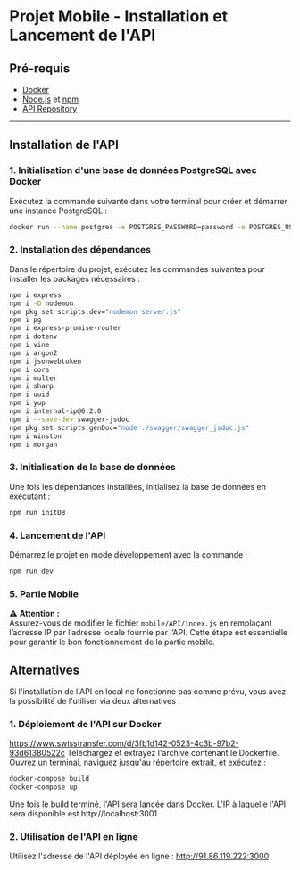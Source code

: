 # Projet Mobile - Installation et Lancement de l'API 

## Pré-requis  
- [Docker](https://www.docker.com/)  
- [Node.js](https://nodejs.org/) et [npm](https://www.npmjs.com/)  
- [API Repository](https://github.com/didi1219/API) 

---

## Installation de l'API  

### 1. Initialisation d'une base de données PostgreSQL avec Docker  
Exécutez la commande suivante dans votre terminal pour créer et démarrer une instance PostgreSQL :  

```bash
docker run --name postgres -e POSTGRES_PASSWORD=password -e POSTGRES_USER=john -e POSTGRES_DB=projetDB -p 5432:5432 --rm -d postgres
```
### 2. Installation des dépendances
Dans le répertoire du projet, exécutez les commandes suivantes pour installer les packages nécessaires :
```bash
npm i express
npm i -D nodemon
npm pkg set scripts.dev="nodemon server.js"
npm i pg
npm i express-promise-router
npm i dotenv
npm i vine
npm i argon2
npm i jsonwebtoken
npm i cors
npm i multer
npm i sharp
npm i uuid
npm i yup
npm i internal-ip@6.2.0
npm i --save-dev swagger-jsdoc
npm pkg set scripts.genDoc="node ./swagger/swagger_jsdoc.js"
npm i winston
npm i morgan
```

### 3. Initialisation de la base de données
Une fois les dépendances installées, initialisez la base de données en exécutant :
```bash
npm run initDB
```

### 4. Lancement de l'API
Démarrez le projet en mode développement avec la commande :
```bash
npm run dev
```
### 5. Partie Mobile  

⚠️ **Attention :**  
Assurez-vous de modifier le fichier `mobile/API/index.js` en remplaçant l’adresse IP par l’adresse locale fournie par l’API. Cette étape est essentielle pour garantir le bon fonctionnement de la partie mobile.  

## Alternatives
Si l'installation de l'API en local ne fonctionne pas comme prévu, vous avez la possibilité de l'utiliser via deux alternatives :

### 1. Déploiement de l'API sur Docker
https://www.swisstransfer.com/d/3fb1d142-0523-4c3b-97b2-93d61380522c
Téléchargez et extrayez l'archive contenant le Dockerfile.
Ouvrez un terminal, naviguez jusqu'au répertoire extrait, et exécutez :
```bash
docker-compose build
docker-compose up
```
Une fois le build terminé, l'API sera lancée dans Docker.
L'IP à laquelle l'API sera disponible est http://localhost:3001

### 2. Utilisation de l'API en ligne
Utilisez l'adresse de l'API déployée en ligne : http://91.86.119.222:3000
